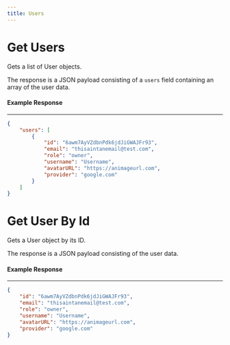```yaml
---
title: Users
---
```


# Get Users

Gets a list of User objects.

The response is a JSON payload consisting of a `users` field containing an array of the user data.

#### Example Response

---

```json
{
    "users": [
        {
            "id": "6awm7AyVZdbnPdk6jdJiGWAJFr93",
            "email": "thisaintanemail@test.com",
            "role": "owner",
            "username": "Username",
            "avatarURL": "https://animageurl.com",
            "provider": "google.com"
        }
    ]
}
```

# Get User By Id

Gets a User object by its ID.

The response is a JSON payload consisting of the user data.

#### Example Response

---

```json
{
    "id": "6awm7AyVZdbnPdk6jdJiGWAJFr93",
    "email": "thisaintanemail@test.com",
    "role": "owner",
    "username": "Username",
    "avatarURL": "https://animageurl.com",
    "provider": "google.com"
}
```
